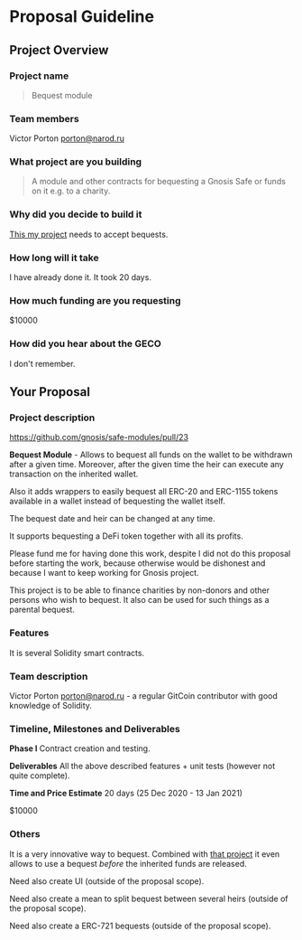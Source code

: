# Proposal Guideline 
## Project Overview

### Project name
> Bequest module
### Team members 
Victor Porton <porton@narod.ru>
### What project are you building 
> A module and other contracts for bequesting a Gnosis Safe or funds on it e.g. to a charity.
### Why did you decide to build it 
[This my project](https://vporton.github.io/future-salary/#/) needs to accept bequests.
### How long will it take 
I have already done it. It took 20 days.
### How much funding are you requesting  
$10000
### How did you hear about the GECO
I don't remember.

## Your Proposal 
### Project description
https://github.com/gnosis/safe-modules/pull/23

**Bequest Module** - Allows to bequest all funds on the wallet to be withdrawn after a given time. Moreover, after the given time the heir can execute any transaction on the inherited wallet.

Also it adds wrappers to easily bequest all ERC-20 and ERC-1155 tokens available in a wallet instead of bequesting the wallet itself.

The bequest date and heir can be changed at any time.

It supports bequesting a DeFi token together with all its profits.

Please fund me for having done this work, despite I did not do this proposal before starting the work, because otherwise would be dishonest and because I want to keep working for Gnosis project.

This project is to be able to finance charities by non-donors and other persons who wish to bequest. It also can be used for such things as a parental bequest.
### Features
It is several Solidity smart contracts.
### Team description
Victor Porton <porton@narod.ru> - a regular GitCoin contributor with good knowledge of Solidity.
### Timeline, Milestones and Deliverables
**Phase I**
Contract creation and testing.

**Deliverables**
All the above described features + unit tests (however not quite complete).

**Time and Price Estimate**
20 days (25 Dec 2020 - 13 Jan 2021)

$10000

### Others	 
It is a very innovative way to bequest. Combined with [that project](https://vporton.github.io/future-salary/#/) it even allows to use a bequest _before_ the inherited funds are released.

Need also create UI (outside of the proposal scope).

Need also create a mean to split bequest between several heirs (outside of the proposal scope).

Need also create a ERC-721 bequests (outside of the proposal scope).
